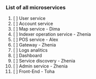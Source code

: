 ### List of all microservices  
1. [ ] User service
2. [ ] Account service
3. [ ] Map service - Dima
4. [ ] Indexer operation service - Zhenia
5. [ ] POS service - Alex
6. [ ] Gateway - Zhenia
7. [ ] Logs analitics
8. [ ] Dashboard
9. [ ] Service discovery - Zhenia
10. [ ] Admin service - Zhenia
11. [ ] Front-End - Toha
